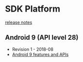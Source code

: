 # SDK Platform

[release notes](https://developer.android.com/studio/releases/platforms)

## Android 9 (API level 28)

- Revision 1 - 2018-08
- [Android 9 features and APIs](https://developer.android.com/about/versions/pie/android-9.0)
